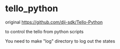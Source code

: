 # tello_python

original <https://github.com/dji-sdk/Tello-Python>

to control the tello from python scripts

You need to make "log" directory to log out the states
